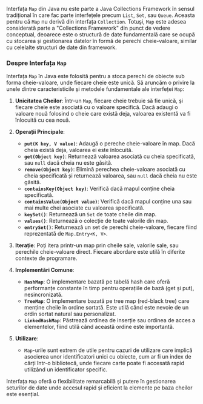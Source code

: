 
Interfața `Map` din Java nu este parte a Java Collections Framework în sensul tradițional în care fac parte interfețele precum `List`, `Set`, sau `Queue`. Aceasta pentru că `Map` nu derivă din interfața `Collection`. Totuși, `Map` este adesea considerată parte a "Collections Framework" din punct de vedere conceptual, deoarece este o structură de date fundamentală care se ocupă cu stocarea și gestionarea datelor în formă de perechi cheie-valoare, similar cu celelalte structuri de date din framework.

### Despre Interfața `Map`

Interfața `Map` în Java este folosită pentru a stoca perechi de obiecte sub forma cheie-valoare, unde fiecare cheie este unică. Să aruncăm o privire la unele dintre caracteristicile și metodele fundamentale ale interfeței `Map`:

1. **Unicitatea Cheilor**: Într-un `Map`, fiecare cheie trebuie să fie unică, și fiecare cheie este asociată cu o valoare specifică. Dacă adaugi o valoare nouă folosind o cheie care există deja, valoarea existentă va fi înlocuită cu cea nouă.

2. **Operații Principale**:
   - **`put(K key, V value)`**: Adaugă o pereche cheie-valoare în map. Dacă cheia există deja, valoarea ei este înlocuită.
   - **`get(Object key)`**: Returnează valoarea asociată cu cheia specificată, sau `null` dacă cheia nu este găsită.
   - **`remove(Object key)`**: Elimină perechea cheie-valoare asociată cu cheia specificată și returnează valoarea, sau `null` dacă cheia nu este găsită.
   - **`containsKey(Object key)`**: Verifică dacă mapul conține cheia specificată.
   - **`containsValue(Object value)`**: Verifică dacă mapul conține una sau mai multe chei asociate cu valoarea specificată.
   - **`keySet()`**: Returnează un `Set` de toate cheile din map.
   - **`values()`**: Returnează o colecție de toate valorile din map.
   - **`entrySet()`**: Returnează un set de perechi cheie-valoare, fiecare fiind reprezentată de `Map.Entry<K, V>`.

3. **Iterație**: Poți itera printr-un map prin cheile sale, valorile sale, sau perechile cheie-valoare direct. Fiecare abordare este utilă în diferite contexte de programare.

4. **Implementări Comune**:
   - **`HashMap`**: O implementare bazată pe tabelă hash care oferă performanțe constante în timp pentru operațiile de bază (get și put), nesincronizată.
   - **`TreeMap`**: O implementare bazată pe tree map (red-black tree) care menține cheile în ordine sortată. Este utilă când este nevoie de un ordin sortat natural sau personalizat.
   - **`LinkedHashMap`**: Păstrează ordinea de inserție sau ordinea de acces a elementelor, fiind utilă când această ordine este importantă.

5. **Utilizare**:
   - `Map`-urile sunt extrem de utile pentru cazuri de utilizare care implică asocierea unor identificatori unici cu obiecte, cum ar fi un index de cărți într-o bibliotecă, unde fiecare carte poate fi accesată rapid utilizând un identificator specific.

Interfața `Map` oferă o flexibilitate remarcabilă și putere în gestionarea seturilor de date unde accesul rapid și eficient la elemente pe baza cheilor este esențial.
